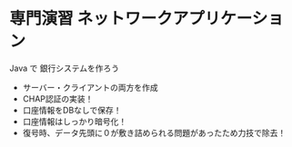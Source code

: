 # 専門演習 ネットワークアプリケーション

Java で 銀行システムを作ろう

- サーバー・クライアントの両方を作成
- CHAP認証の実装！
- 口座情報をDBなしで保存！
- 口座情報はしっかり暗号化！
- 復号時、データ先頭に０が敷き詰められる問題があったため力技で除去！
